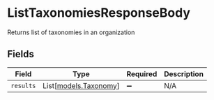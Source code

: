 # ListTaxonomiesResponseBody

Returns list of taxonomies in an organization


## Fields

| Field                                          | Type                                           | Required                                       | Description                                    |
| ---------------------------------------------- | ---------------------------------------------- | ---------------------------------------------- | ---------------------------------------------- |
| `results`                                      | List[[models.Taxonomy](../models/taxonomy.md)] | :heavy_minus_sign:                             | N/A                                            |